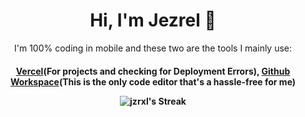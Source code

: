 <div align="center">
 <h1 align="center">Hi, I'm Jezrel 👋</h1>
<p align="center">I'm 100% coding in mobile and these two are the tools I mainly use: <h4> <a href="https://vercel.com">Vercel</a>(For projects and checking for Deployment Errors), <a href="https://github.dev">Github Workspace</a>(This is the only code editor that's a hassle-free for me)
</p>

  

![jzrxl's Streak](https://github-readme-streak-stats.herokuapp.com/?user=jzrxl&theme=merko&hide_border=true)
